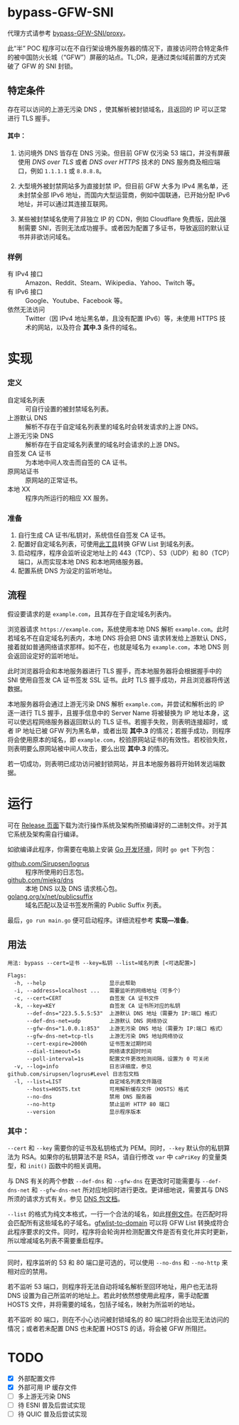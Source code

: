  # bypass-GFW-SNI

代理方式请参考 [bypass-GFW-SNI/proxy](https://github.com/bypass-GFW-SNI/proxy)。

此“半” POC 程序可以在不自行架设境外服务器的情况下，直接访问符合特定条件的被中国防火长城（“GFW”）屏蔽的站点。TL;DR，是通过类似域前置的方式突破了 GFW 的 SNI 封锁。

## 特定条件

存在可以访问的上游无污染 DNS ，使其解析被封锁域名，且返回的 IP 可以正常进行 TLS 握手。

#### 其中：

1. 访问境外 DNS 皆存在 DNS 污染。但目前 GFW 仅污染 53 端口，并没有屏蔽使用 *DNS over TLS* 或者 *DNS over HTTPS* 技术的 DNS 服务商及相应端口，例如 `1.1.1.1` 或 `8.8.8.8`。

2. 大型境外被封禁网站多为直接封禁 IP。但目前 GFW 大多为 IPv4 黑名单，还未封禁全部 IPv6 地址，而国内大型运营商，例如中国联通，已开始分配 IPv6 地址，并可以通过其连接互联网。

3. 某些被封禁域名使用了非独立 IP 的 CDN，例如 Cloudflare 免费版，因此强制需要 SNI，否则无法成功握手。或者因为配置了多证书，导致返回的默认证书并非欲访问域名。

### 样例

<dl>
  <dt>有 IPv4 接口</dt>
  <dd>Amazon、Reddit、Steam、Wikipedia、Yahoo、Twitch 等。</dd>
  <dt>有 IPv6 接口</dt>
  <dd>Google、Youtube、Facebook 等。</dd>
  <dt>依然无法访问</dt>
  <dd>Twitter（因 IPv4 地址黑名单，且没有配置 IPv6）等，未使用 HTTPS 技术的网站，以及符合 <b>其中.3</b> 条件的域名。</dd>
</dl>

# 实现

### 定义

<dl>
  <dt>自定域名列表</dt>
  <dd>可自行设置的被封禁域名列表。</dd>
  <dt>上游默认 DNS</dt>
  <dd>解析不存在于自定域名列表里的域名时会转发请求的上游 DNS。</dd>
  <dt>上游无污染 DNS</dt>
  <dd>解析存在于自定域名列表里的域名时会请求的上游 DNS。  </dd>
  <dt>自签发 CA 证书</dt>
  <dd>为本地中间人攻击而自签的 CA 证书。 </dd>
  <dt>原网站证书</dt>
  <dd>原网站的正常证书。</dd>
  <dt>本地 XX</dt>
  <dd>程序内所运行的相应 XX 服务。</dd>
</dl>

### 准备

1. 自行生成 CA 证书/私钥对，系统信任自签发 CA 证书。
2. 配置好自定域名列表，可使用[此工具](https://github.com/bypass-GFW-SNI/gfwlist-to-domain)转换 GFW List 到域名列表。
3. 启动程序，程序会监听设定地址上的 443（TCP）、53（UDP）和 80（TCP）端口，从而实现本地 DNS 和本地网络服务器。
4. 配置系统 DNS 为设定的监听地址。

## 流程

假设要请求的是 `example.com`，且其存在于自定域名列表内。

浏览器请求 `https://example.com`，系统使用本地 DNS 解析 `example.com`。此时若域名不在自定域名列表内，本地 DNS 将会把 DNS 请求转发给上游默认 DNS，接着就如普通网络请求那样。如不在，也就是域名为 `example.com`，本地 DNS 则会返回设定好的监听地址。

此时浏览器将会和本地服务器进行 TLS 握手，而本地服务器将会根据握手中的 SNI 使用自签发 CA 证书签发 SSL 证书。此时 TLS 握手成功，并且浏览器将传送数据。

本地服务器将会通过上游无污染 DNS 解析 `example.com`，并尝试和解析出的 IP 逐一进行 TLS 握手，且握手信息中的 Server Name 将被替换为 IP 地址本身，这可以使远程网络服务器返回默认的 TLS 证书。若握手失败，则表明连接超时，或者 IP 地址已被 GFW 列为黑名单，或者出现 <b>其中.3</b> 的情况；若握手成功，则程序将会使用原本的域名，即 `example.com`，校验原网站证书的有效性。若校验失败，则表明要么原网站被中间人攻击，要么出现 <b>其中.3</b> 的情况。

若一切成功，则表明已成功访问被封锁网站，并且本地服务器将开始转发远端数据。

# 运行

可在 [Release 页面](https://github.com/bypass-GFW-SNI/main/releases)下载为流行操作系统及架构所预编译好的二进制文件。对于其它系统及架构需自行编译。

如欲编译此程序，你需要在电脑上安装 [Go 开发环境](https://golang.org/dl)，同时 `go get` 下列包：

<dl>
  <dt><a href="https://github.com/Sirupsen/logrus">github.com/Sirupsen/logrus</a></dt>
  <dd>程序所使用的日志包。</dd>
  <dt><a href="https://github.com/miekg/dns">github.com/miekg/dns</a></dt>
  <dd>本地 DNS 以及 DNS 请求核心包。</dd>
  <dt><a href="https://godoc.org/golang.org/x/net/publicsuffix">golang.org/x/net/publicsuffix</a></dt>
  <dd>域名匹配以及证书签发所需的 Public Suffix 列表。</dd>
</dl>

最后，`go run main.go` 便可启动程序。详细流程参考 **实现—准备**。

## 用法

```shell script
用法: bypass --cert=证书 --key=私钥 --list=域名列表 [<可选配置>]

Flags:
  -h, --help                    显示此帮助
  -i, --address=localhost ...   需要监听的网络地址（可多个）
  -c, --cert=CERT               自签发 CA 证书文件
  -k, --key=KEY                 自签发 CA 证书所对应的私钥
      --def-dns="223.5.5.5:53"  上游默认 DNS 地址（需要为 IP:端口 格式）
      --def-dns-net=udp         上游默认 DNS 网络协议
      --gfw-dns="1.0.0.1:853"   上游无污染 DNS 地址（需要为 IP:端口 格式）
      --gfw-dns-net=tcp-tls     上游无污染 DNS 地址网络协议
      --cert-expire=2000h       证书签发过期时间
      --dial-timeout=5s         网络请求超时时间
      --poll-interval=1s        配置文件更改检测间隔，设置为 0 可关闭
  -v, --log=info                日志详细度，参见 github.com/sirupsen/logrus#Level 日志包文档
  -l, --list=LIST               自定域名列表文件路径
      --hosts=HOSTS.txt         可用解析缓存文件（HOSTS）格式
      --no-dns                  禁用 DNS 服务器
      --no-http                 禁止监听 HTTP 80 端口
      --version                 显示程序版本
```

### 其中：

`--cert` 和 `--key` 需要你的证书及私钥格式为 PEM。同时，`--key` 默认你的私钥算法为 RSA。如果你的私钥算法不是 RSA，请自行修改 `var` 中 `caPriKey` 的变量类型，和 `init()` 函数中的相关调用。

与 DNS 有关的两个参数 `--def-dns` 和 `--gfw-dns` 在更改时可能需要与 `--def-dns-net` 和 `--gfw-dns-net` 所对应地同时进行更改。更详细地说，需要其与 DNS 所须的请求方式有关。参见 [DNS 包文档](https://godoc.org/github.com/miekg/dns#Client)。

`--list` 的格式为纯文本格式，一行一个合法的域名，如此[样例文件](https://github.com/bypass-GFW-SNI/main/blob/master/domain.conf)。在匹配时将会匹配所有这些域名的子域名。[gfwlist-to-domain](https://github.com/bypass-GFW-SNI/gfwlist-to-domain) 可以将 GFW List 转换成符合此程序要求的文件。同时，程序将会轮询并检测配置文件是否有变化并实时更新，所以增减域名列表不需要重启程序。

---

同时，程序监听的 53 和 80 端口是可选的，可以使用 `--no-dns` 和 `--no-http` 来相对应的禁用。

若不监听 53 端口，则程序将无法自动将域名解析至回环地址，用户也无法将 DNS 设置为自己所监听的地址上。若此时依然想使用此程序，需手动配置 HOSTS 文件，并将需要的域名，包括子域名，映射为所监听的地址。

若不监听 80 端口，则在不小心访问被封锁域名的 80 端口时将会出现无法访问的情况；或者若未配置 DNS 也未配置 HOSTS 的话，将会被 GFW 所阻拦。

# TODO

- [x] 外部配置文件
- [x] 外部可用 IP 缓存文件
- [ ] 多上游无污染 DNS
- [ ] 待 ESNI 普及后尝试实现
- [ ] 待 QUIC 普及后尝试实现